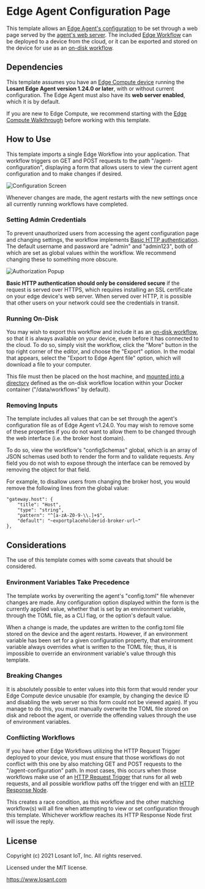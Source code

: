 # Edge Agent Configuration Page

This template allows an [Edge Agent's configuration](https://~exportplaceholderid-docs-url~/edge-compute/edge-agent-usage/#running-with-a-configuration-file) to be set through a web page served by the [agent's web server](https://~exportplaceholderid-docs-url~/edge-compute/edge-agent-usage/#webserver-http-request-trigger--http-response-node). The included [Edge Workflow](https://~exportplaceholderid-docs-url~/workflows/edge-workflows/) can be deployed to a device from the cloud, or it can be exported and stored on the device for use as an [on-disk workflow](https://~exportplaceholderid-docs-url~/workflows/edge-workflows/#on-disk-workflows).

## Dependencies

This template assumes you have an [Edge Compute device](https://~exportplaceholderid-docs-url~/devices/edge-compute/) running the **Losant Edge Agent version 1.24.0 or later**, with or without current configuration. The Edge Agent must also have its **web server enabled**, which it is by default.

If you are new to Edge Compute, we recommend starting with the [Edge Compute Walkthrough](https://~exportplaceholderid-docs-url~/edge-compute/walkthrough/) before working with this template.

## How to Use

This template imports a single Edge Workflow into your application. That workflow triggers on GET and POST requests to the path "/agent-configuration", displaying a form that allows users to view the current agent configuration and to make changes if desired.

![Configuration Screen](https://~exportplaceholderid-files-domain~/~exportplaceholderid-application-libraryWorkflowsEdgeComputeEdgeAgentConfigurationPage-0~/template/form-preview.png)

Whenever changes are made, the agent restarts with the new settings once all currently running workflows have completed.

### Setting Admin Credentials

To prevent unauthorized users from accessing the agent configuration page and changing settings, the workflow implements [Basic HTTP authentication](https://developer.mozilla.org/en-US/docs/Web/HTTP/Authentication#basic_authentication_scheme). The default username and password are "admin" and "admin123", both of which are set as global values within the workflow. We recommend changing these to something more obscure.

![Authorization Popup](https://~exportplaceholderid-files-domain~/~exportplaceholderid-application-libraryWorkflowsEdgeComputeEdgeAgentConfigurationPage-0~/template/authorization.png)

**Basic HTTP authentication should only be considered secure** if the request is served over HTTPS, which requires installing an SSL certificate on your edge device's web server. When served over HTTP, it is possible that other users on your network could see the credentials in transit.

### Running On-Disk

You may wish to export this workflow and include it as an [on-disk workflow](https://~exportplaceholderid-docs-url~/workflows/edge-workflows/#on-disk-workflows), so that it is always available on your device, even before it has connected to the cloud. To do so, simply visit the workflow, click the "More" button in the top right corner of the editor, and choose the "Export" option. In the modal that appears, select the "Export to Edge Agent file" option, which will download a file to your computer.

This file must then be placed on the host machine, and [mounted into a directory](https://docs.docker.com/storage/bind-mounts/) defined as the on-disk workflow location within your Docker container ("/data/workflows" by default).

### Removing Inputs

The template includes all values that can be set through the agent's configuration file as of Edge Agent v1.24.0. You may wish to remove some of these properties if you do not want to allow them to be changed through the web interface (i.e. the broker host domain).

To do so, view the workflow's "configSchemas" global, which is an array of JSON schemas used both to render the form and to validate requests. Any field you do not wish to expose through the interface can be removed by removing the object for that field.

For example, to disallow users from changing the broker host, you would remove the following lines from the global value:

```
"gateway.host": {
    "title": "Host",
    "type": "string",
    "pattern": "^[a-zA-Z0-9-\\.]+$",
    "default": "~exportplaceholderid-broker-url~"
},
```

## Considerations

The use of this template comes with some caveats that should be considered.

### Environment Variables Take Precedence

The template works by overwriting the agent's "config.toml" file whenever changes are made. Any configuration option displayed within the form is the currently applied value, whether that is set by an environment variable, through the TOML file, as a CLI flag, or the option's default value.

When a change is made, the updates are written to the config.toml file stored on the device and the agent restarts. However, if an environment variable has been set for a given configuration property, that environment variable always overrides what is written to the TOML file; thus, it is impossible to override an environment variable's value through this template.

### Breaking Changes

It is absolutely possible to enter values into this form that would render your Edge Compute device unusable (for example, by changing the device ID and disabling the web server so this form could not be viewed again). If you manage to do this, you must manually overwrite the TOML file stored on disk and reboot the agent, or override the offending values through the use of environment variables.

### Conflicting Workflows

If you have other Edge Workflows utilizing the HTTP Request Trigger deployed to your device, you must ensure that those workflows do not conflict with this one by also matching GET and POST requests to the "/agent-configuration" path. In most cases, this occurs when those workflows make use of an [HTTP Request Trigger](https://~exportplaceholderid-docs-url~/workflows/triggers/request/) that runs for all web requests, and all possible workflow paths off the trigger end with an [HTTP Response Node](https://~exportplaceholderid-docs-url~/workflows/outputs/http-response/).

This creates a race condition, as this workflow and the other matching workflow(s) will all fire when attempting to view or set configuration through this template. Whichever workflow reaches its HTTP Response Node first will issue the reply.

## License

Copyright (c) 2021 Losant IoT, Inc. All rights reserved.

Licensed under the MIT license.

https://www.losant.com
